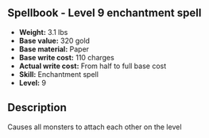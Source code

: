 ## Spellbook - Level 9 enchantment spell

- **Weight:** 3.1 lbs
- **Base value:** 320 gold
- **Base material:** Paper
- **Base write cost:** 110 charges
- **Actual write cost:** From half to full base cost
- **Skill:** Enchantment spell
- **Level:** 9

## Description

Causes all monsters to attach each other on the level
